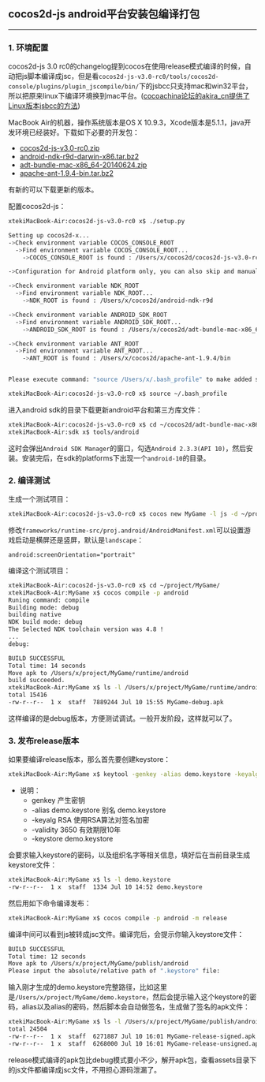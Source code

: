 ## cocos2d-js android平台安装包编译打包

------

### 1. 环境配置

cocos2d-js 3.0 rc0的changelog提到cocos在使用release模式编译的时候，自动把js脚本编译成jsc，但是看`cocos2d-js-v3.0-rc0/tools/cocos2d-console/plugins/plugin_jscompile/bin/`下的jsbcc只支持mac和win32平台，所以把原来linux下编译环境换到mac平台。([cocoachina论坛的akira_cn提供了Linux版本jsbcc的方法](http://www.cocoachina.com/bbs/read.php?tid=213745))

MacBook Air的机器，操作系统版本是OS X 10.9.3，Xcode版本是5.1.1，java开发环境已经装好。下载如下必要的开发包：

- [cocos2d-js-v3.0-rc0.zip](http://www.cocos2d-x.org/download)
- [android-ndk-r9d-darwin-x86.tar.bz2](https://developer.android.com/tools/sdk/ndk/index.html)
- [adt-bundle-mac-x86_64-20140624.zip](https://developer.android.com/sdk/index.html)
- [apache-ant-1.9.4-bin.tar.bz2](http://ant.apache.org/bindownload.cgi)

有新的可以下载更新的版本。

配置cocos2d-js：

```bash
xtekiMacBook-Air:cocos2d-js-v3.0-rc0 x$ ./setup.py 

Setting up cocos2d-x...
->Check environment variable COCOS_CONSOLE_ROOT
  ->Find environment variable COCOS_CONSOLE_ROOT...
    ->COCOS_CONSOLE_ROOT is found : /Users/x/cocos2d/cocos2d-js-v3.0-rc0/tools/cocos2d-console/bin

->Configuration for Android platform only, you can also skip and manually edit "/Users/x/.bash_profile"

->Check environment variable NDK_ROOT
  ->Find environment variable NDK_ROOT...
    ->NDK_ROOT is found : /Users/x/cocos2d/android-ndk-r9d

->Check environment variable ANDROID_SDK_ROOT
  ->Find environment variable ANDROID_SDK_ROOT...
    ->ANDROID_SDK_ROOT is found : /Users/x/cocos2d/adt-bundle-mac-x86_64-20140624/sdk

->Check environment variable ANT_ROOT
  ->Find environment variable ANT_ROOT...
    ->ANT_ROOT is found : /Users/x/cocos2d/apache-ant-1.9.4/bin


Please execute command: "source /Users/x/.bash_profile" to make added system variables take effect

xtekiMacBook-Air:cocos2d-js-v3.0-rc0 x$ source ~/.bash_profile
```

进入android sdk的目录下载更新android平台和第三方库文件：

```bash
xtekiMacBook-Air:cocos2d-js-v3.0-rc0 x$ cd ~/cocos2d/adt-bundle-mac-x86_64-20140624/sdk/
xtekiMacBook-Air:sdk x$ tools/android
```

这时会弹出`Android SDK Manager`的窗口，勾选`Android 2.3.3(API 10)`，然后安装。安装完后，在sdk的platforms下出现一个`android-10`的目录。

### 2. 编译测试

生成一个测试项目：

```bash
xtekiMacBook-Air:cocos2d-js-v3.0-rc0 x$ cocos new MyGame -l js -d ~/project/
```

修改`frameworks/runtime-src/proj.android/AndroidManifest.xml`可以设置游戏启动是横屏还是竖屏，默认是`landscape`：

```
android:screenOrientation="portrait"
```

编译这个测试项目：

```bash
xtekiMacBook-Air:cocos2d-js-v3.0-rc0 x$ cd ~/project/MyGame/
xtekiMacBook-Air:MyGame x$ cocos compile -p android
Runing command: compile
Building mode: debug
building native
NDK build mode: debug
The Selected NDK toolchain version was 4.8 !
...
debug:

BUILD SUCCESSFUL
Total time: 14 seconds
Move apk to /Users/x/project/MyGame/runtime/android
build succeeded.
xtekiMacBook-Air:MyGame x$ ls -l /Users/x/project/MyGame/runtime/android
total 15416
-rw-r--r--  1 x  staff  7889244 Jul 10 15:55 MyGame-debug.apk
```

这样编译的是debug版本，方便测试调试。一般开发阶段，这样就可以了。

### 3. 发布release版本

如果要编译release版本，那么首先要创建keystore：

```bash
xtekiMacBook-Air:MyGame x$ keytool -genkey -alias demo.keystore -keyalg RSA -validity 3650 -keystore demo.keystore
```

- 说明：
	- genkey 产生密钥
	- -alias demo.keystore 别名 demo.keystore
	- -keyalg RSA 使用RSA算法对签名加密
	- -validity 3650 有效期限10年
	- -keystore demo.keystore

会要求输入keystore的密码，以及组织名字等相关信息，填好后在当前目录生成keystore文件：

```bash
xtekiMacBook-Air:MyGame x$ ls -l demo.keystore
-rw-r--r--  1 x  staff  1334 Jul 10 14:52 demo.keystore
```

然后用如下命令编译发布：

```bash
xtekiMacBook-Air:MyGame x$ cocos compile -p android -m release
```

编译中间可以看到js被转成jsc文件。编译完后，会提示你输入keystore文件：

```bash
BUILD SUCCESSFUL
Total time: 12 seconds
Move apk to /Users/x/project/MyGame/publish/android
Please input the absolute/relative path of ".keystore" file:
```

输入刚才生成的demo.keystore完整路径，比如这里是`/Users/x/project/MyGame/demo.keystore`，然后会提示输入这个keystore的密码，alias以及alias的密码，然后脚本会自动做签名，生成做了签名的apk文件：

```bash
xtekiMacBook-Air:MyGame x$ ls -l /Users/x/project/MyGame/publish/android
total 24504
-rw-r--r--  1 x  staff  6271887 Jul 10 16:01 MyGame-release-signed.apk
-rw-r--r--  1 x  staff  6268000 Jul 10 16:01 MyGame-release-unsigned.apk
```

release模式编译的apk包比debug模式要小不少，解开apk包，查看assets目录下的js文件都编译成jsc文件，不用担心源码泄漏了。
